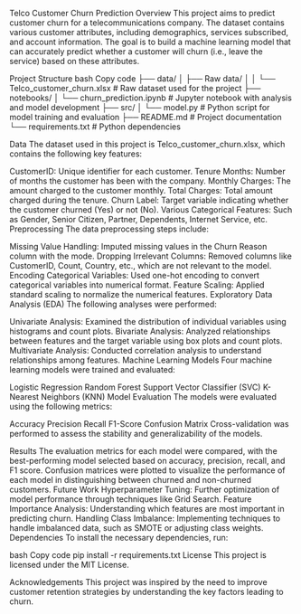 Telco Customer Churn Prediction
Overview
This project aims to predict customer churn for a telecommunications company. The dataset contains various customer attributes, including demographics, services subscribed, and account information. The goal is to build a machine learning model that can accurately predict whether a customer will churn (i.e., leave the service) based on these attributes.

Project Structure
bash
Copy code
├── data/
│   ├── Raw data/
│   │   └── Telco_customer_churn.xlsx  # Raw dataset used for the project
├── notebooks/
│   └── churn_prediction.ipynb          # Jupyter notebook with analysis and model development
├── src/
│   └── model.py                        # Python script for model training and evaluation
├── README.md                           # Project documentation
└── requirements.txt                    # Python dependencies

Data
The dataset used in this project is Telco_customer_churn.xlsx, which contains the following key features:

CustomerID: Unique identifier for each customer.
Tenure Months: Number of months the customer has been with the company.
Monthly Charges: The amount charged to the customer monthly.
Total Charges: Total amount charged during the tenure.
Churn Label: Target variable indicating whether the customer churned (Yes) or not (No).
Various Categorical Features: Such as Gender, Senior Citizen, Partner, Dependents, Internet Service, etc.
Preprocessing
The data preprocessing steps include:

Missing Value Handling: Imputed missing values in the Churn Reason column with the mode.
Dropping Irrelevant Columns: Removed columns like CustomerID, Count, Country, etc., which are not relevant to the model.
Encoding Categorical Variables: Used one-hot encoding to convert categorical variables into numerical format.
Feature Scaling: Applied standard scaling to normalize the numerical features.
Exploratory Data Analysis (EDA)
The following analyses were performed:

Univariate Analysis: Examined the distribution of individual variables using histograms and count plots.
Bivariate Analysis: Analyzed relationships between features and the target variable using box plots and count plots.
Multivariate Analysis: Conducted correlation analysis to understand relationships among features.
Machine Learning Models
Four machine learning models were trained and evaluated:

Logistic Regression
Random Forest
Support Vector Classifier (SVC)
K-Nearest Neighbors (KNN)
Model Evaluation
The models were evaluated using the following metrics:

Accuracy
Precision
Recall
F1-Score
Confusion Matrix
Cross-validation was performed to assess the stability and generalizability of the models.

Results
The evaluation metrics for each model were compared, with the best-performing model selected based on accuracy, precision, recall, and F1 score.
Confusion matrices were plotted to visualize the performance of each model in distinguishing between churned and non-churned customers.
Future Work
Hyperparameter Tuning: Further optimization of model performance through techniques like Grid Search.
Feature Importance Analysis: Understanding which features are most important in predicting churn.
Handling Class Imbalance: Implementing techniques to handle imbalanced data, such as SMOTE or adjusting class weights.
Dependencies
To install the necessary dependencies, run:

bash
Copy code
pip install -r requirements.txt
License
This project is licensed under the MIT License.

Acknowledgements
This project was inspired by the need to improve customer retention strategies by understanding the key factors leading to churn.

